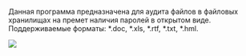 Данная программа предназначена для аудита файлов в файловых хранилищах на премет наличия паролей в открытом виде.
Поддерживаемые форматы: *.doc, *.xls, *.rtf, *.txt, *.hml.


<img src='https://github.com/sergiomarotco/MS-office-Password-Finder/blob/master/screenshot_PC.jpg' />
